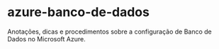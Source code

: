 # azure-banco-de-dados
Anotações, dicas e procedimentos sobre a configuração de Banco de Dados no Microsoft Azure.
